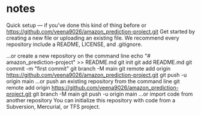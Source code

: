 # notes


Quick setup — if you’ve done this kind of thing before
or	
https://github.com/veena9026/amazon_prediction-project.git
Get started by creating a new file or uploading an existing file. We recommend every repository include a README, LICENSE, and .gitignore.

…or create a new repository on the command line
echo "# amazon_prediction-project" >> README.md
git init
git add README.md
git commit -m "first commit"
git branch -M main
git remote add origin https://github.com/veena9026/amazon_prediction-project.git
git push -u origin main
…or push an existing repository from the command line
git remote add origin https://github.com/veena9026/amazon_prediction-project.git
git branch -M main
git push -u origin main
…or import code from another repository
You can initialize this repository with code from a Subversion, Mercurial, or TFS project.


